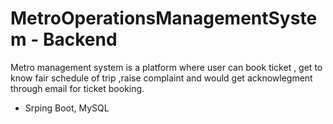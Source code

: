 # MetroOperationsManagementSystem - Backend
 
Metro management system is a platform where user can book ticket , get to know fair
schedule of trip ,raise complaint and would get acknowlegment through email for ticket
booking.

- Srping Boot, MySQL


